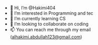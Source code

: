- 👋 Hi, I’m @Hakimi404
- 👀 I’m interested in Programming and tec
- 🌱 I’m currently learning CS
- 💞️ I’m looking to collaborate on coding 
- 📫 You can reach me through my email (alhakimi.abdullah123@gmail.com)

<!---
Hakimi404/Hakimi404 is a ✨ special ✨ repository because its `README.md` (this file) appears on your GitHub profile.
You can click the Preview link to take a look at your changes.
--->
